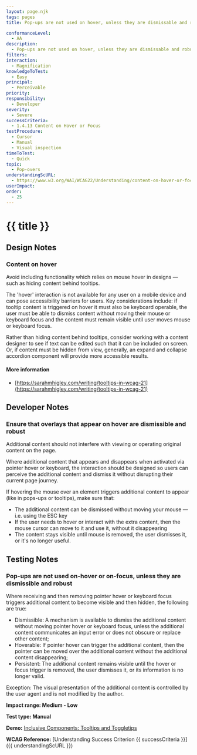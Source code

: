 ```yaml
---
layout: page.njk
tags: pages
title: Pop-ups are not used on hover, unless they are dismissable and robust

conformanceLevel:
  - AA
description:
  - Pop-ups are not used on hover, unless they are dismissable and robust
filters:
interaction:
  - Magnification
knowledgeToTest:
  - Easy
principal:
  - Perceivable
priority:
responsibility:
  - Developer
severity:
  - Severe
successCriteria:
  - 1.4.13 Content on Hover or Focus
testProcedure:
  - Cursor
  - Manual
  - Visual inspection
timeToTest:
  - Quick
topic:
  - Pop-overs
understandingScURL:
  - https://www.w3.org/WAI/WCAG22/Understanding/content-on-hover-or-focus
userImpact:
order:
  - 25
---
```


# {{ title }}

## Design Notes

### Content on hover

Avoid including functionality which relies on mouse hover in designs — such as hiding content behind tooltips. 

The 'hover' interaction is not available for any user on a mobile device and can pose accessibility barriers for users. Key considerations include: if tooltip content is triggered on hover it must also be keyboard operable, the user must be able to dismiss content without moving their mouse or keyboard focus and the content must remain visible until user moves mouse or keyboard focus.   

Rather than hiding content behind tooltips, consider working with a content designer to see if text can be edited such that it can be included on screen. Or, if content must be hidden from view, generally, an expand and collapse accordion component will provide more accessible results. 

#### More information

- [https://sarahmhigley.com/writing/tooltips-in-wcag-21](https://sarahmhigley.com/writing/tooltips-in-wcag-21)

## Developer Notes

### Ensure that overlays that appear on hover are dismissible and robust

Additional content should not interfere with viewing or operating original content on the page.

Where additional content that appears and disappears when activated via pointer hover or keyboard, the interaction should be designed so users can perceive the additional content and dismiss it without disrupting their current page journey.

If hovering the mouse over an element triggers additional content to appear (like in pops-ups or tooltips), make sure that:

- The additional content can be dismissed without moving your mouse  — i.e. using the ESC key
- If the user needs to hover or interact with the extra content, then the mouse cursor can move to it and use it, without it disappearing
- The content stays visible until mouse is removed, the user dismisses it, or it's no longer useful.

## Testing Notes

### Pop-ups are not used on-hover or on-focus, unless they are dismissible and robust

Where receiving and then removing pointer hover or keyboard focus triggers
additional content to become visible and then hidden, the following are true:

- Dismissible: A mechanism is available to dismiss the additional content without moving pointer hover or keyboard focus, unless the additional content communicates an input error or does not obscure or replace other content;
- Hoverable: If pointer hover can trigger the additional content, then the pointer can be moved over the additional content without the additional content disappearing;
- Persistent: The additional content remains visible until the hover or focus trigger is removed, the user dismisses it, or its information is no longer valid.

Exception: The visual presentation of the additional content is controlled by the user agent and is not modified by the author.

**Impact range: Medium - Low**

**Test type: Manual**

**Demo:** [Inclusive Components: Tooltips and Toggletips](https://codepen.io/heydon/pen/Vzwdpy)

**WCAG Reference:** [Understanding Success Criterion {{ successCriteria }}]({{ understandingScURL }})
